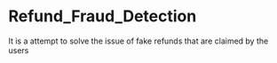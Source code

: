 # Refund_Fraud_Detection
It is a attempt to solve the issue of fake refunds that are claimed by the users 
